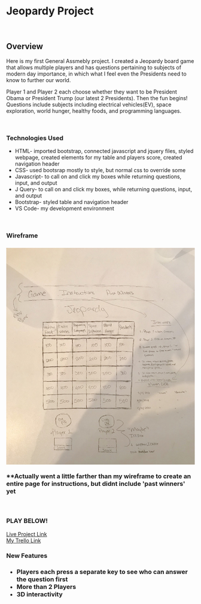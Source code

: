 <h1>Jeopardy Project</h1>
<br>
<h2>Overview</h2>
<p>Here is my first General Assmebly project. I created a Jeopardy board game that allows multiple players and has questions pertaining to subjects of modern day importance, in which what I feel even the Presidents need to know to further our world.</p>
<p>
<p> Player 1 and Player 2 each choose whether they want to be President Obama or President Trump (our latest 2 Presidents). Then the fun begins! Questions include subjects including electrical vehicles(EV), space exploration, world hunger, healthy foods, and programming languages.</p>
<br>

<h3>Technologies Used</h3>
<ul>
<li>HTML- imported bootstrap, connected javascript and jquery files, styled webpage, created elements for my table and players score, created navigation header</li>
<li>CSS- used bootsrap mostly to style, but normal css to override some</li>
<li>Javascript- to call on and click my boxes while returning questions, input, and output</li>
<li>J Query- to call on and click my boxes, while returning questions, input, and output</li>
<li>Bootstrap- styled table and navigation header </li>
<li>VS Code- my development environment</li>
</ul>
<br>

<h3>Wireframe<h3>
<img src="wireframe2.jpeg">
<p>**Actually went a little farther than my wireframe to create an entire page for instructions, but didnt include 'past winners' yet
</p>

<br>
<h3>PLAY BELOW!</h3>
<a href="http://frosty-babbage-58293a.netlify.com/">Live Project Link</a>
<br>
<a href="https://trello.com/invite/b/daYBgKWq/ce7d3be4278d4e69b33450ae819a72a8/jeopardy-game-creation">My Trello Link</a>
<br>

<h3>New Features<h3>
<ul>
<li>Players each press a separate key to see who can answer the question first</li>
<li>More than 2 Players</li>
<li>3D interactivity</li>
</ul>

